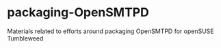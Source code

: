 # packaging-OpenSMTPD
Materials related to efforts around packaging OpenSMTPD for openSUSE Tumbleweed
